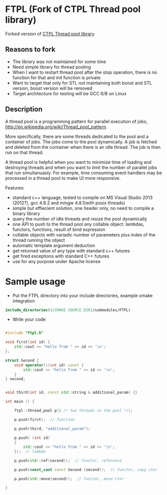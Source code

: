 # FTPL (Fork of CTPL Thread pool library)

Forked version of [CTPL Thread pool library](https://github.com/vit-vit/CTPL)


## Reasons to fork

* The library was not maintained for some time
* Need simple library for thread pooling
* When I want to restart thread pool after the stop operation, there is no function for that and init function is private
* Want to target that only for STL not maintaining both boost and STL version, boost version will be removed
* Target architecture for testing will be GCC 6/8 on Linux

## Description

A thread pool is a programming pattern for parallel execution of jobs, http://en.wikipedia.org/wiki/Thread_pool_pattern.

More specifically, there are some threads dedicated to the pool and a container of jobs. The jobs come to the pool dynamically. A job is fetched and deleted from the container when there is an idle thread. The job is then run on that thread.

A thread pool is helpful when you want to minimize time of loading and destroying threads and when you want to limit the number of parallel jobs that run simultanuasly. For example, time consuming event handlers may be processed in a thread pool to make UI more responsive.

Features:
- standard c++ language, tested to compile on MS Visual Studio 2013 (2012?), gcc 4.8.2 and mingw 4.8.1(with posix threads)
- simple but effiecient solution, one header only, no need to compile a binary library
- query the number of idle threads and resize the pool dynamically
- one API to push to the thread pool any collable object: lambdas, functors, functions, result of bind expression
- collable objects with variadic number of parameters plus index of the thread running the object
- automatic template argument deduction
- get returned value of any type with standard c++ futures
- get fired exceptions with standard C++ futures
- use for any purpose under Apache license


# Sample usage

* Put the FTPL directory into your include directories, example cmake integration

```cmake
include_directories(${CMAKE_SOURCE_DIR}/submodules/FTPL)
```

* Write your code

```c++

#include "ftpl.h"

void first(int id) {
    std::cout << "hello from " << id << '\n';
};

struct Second {
    void operator()(int id) const {
        std::cout << "hello from " << id << '\n';
    }
} second;


void third(int id, const std::string & additional_param) {}

int main () {

    ftpl::thread_pool p(2 /* two threads in the pool */);

    p.push(first);  // function

    p.push(third, "additional_param");

    p.push( (int id)
    {
        std::cout << "hello from " << id << '\n';
    });  // lambda

    p.push(std::ref(second));  // functor, reference

    p.push(const_cast const Second (second));  // functor, copy ctor

    p.push(std::move(second));  // functor, move ctor

}
```
